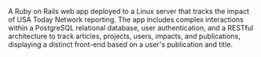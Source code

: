 A Ruby on Rails web app deployed to a Linux server that tracks the impact of USA Today Network reporting. The app includes complex interactions within a PostgreSQL relational database, user authentication, and a RESTful architecture to track articles, projects, users, impacts, and publications, displaying a distinct front-end based on a user's publication and title. 
